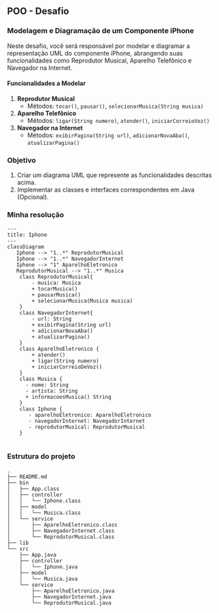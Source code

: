 ## POO - Desafio

### Modelagem e Diagramação de um Componente iPhone

Neste desafio, você será responsável por modelar e diagramar a representação UML do componente iPhone, abrangendo suas funcionalidades como Reprodutor Musical, Aparelho Telefônico e Navegador na Internet.

#### Funcionalidades a Modelar
1. **Reprodutor Musical**
   - Métodos: `tocar()`, `pausar()`, `selecionarMusica(String musica)`
2. **Aparelho Telefônico**
   - Métodos: `ligar(String numero)`, `atender()`, `iniciarCorreioVoz()`
3. **Navegador na Internet**
   - Métodos: `exibirPagina(String url)`, `adicionarNovaAba()`, `atualizarPagina()`

### Objetivo
1. Criar um diagrama UML que represente as funcionalidades descritas acima.
2. Implementar as classes e interfaces correspondentes em Java (Opcional).


### Minha resolução
```mermaid
---
title: Iphone
---
classDiagram
   Iphone --> "1..*" ReprodutorMusical
   Iphone --> "1..*" NavegadorInternet
   Iphone --> "1" AparelhoEletronico
   ReprodutorMusical --> "1..*" Musica
    class ReprodutorMusical{
        - musica: Musica
        + tocarMusica()
        + pausarMusica()
        + selecionarMusica(Musica musica) 
    }
    class NavegadorInternet{
        - url: String
        + exibirPagina(String url)
        + adicionarNovaAba()
        + atualizarPagina()
    }
    class AparelhoEletronico {
        + atender()
        + ligar(String numero)
        + iniciarCorreioDeVoz()
    }
    class Musica {
      - nome: String
      - artista: String
      + informacoesMusica() String
    }
    class Iphone {
       - aparelhoEletronico: AparelhoEletronico
       - navegadorInternet: NavegadorInternet
       - reprodutorMusical: ReprodutorMusical  
    }
    
```

### Estrutura do projeto

```
.
├── README.md
├── bin
│   ├── App.class
│   ├── controller
│   │   └── Iphone.class
│   ├── model
│   │   └── Musica.class
│   └── service
│       ├── AparelhoEletronico.class
│       ├── NavegadorInternet.class
│       └── ReprodutorMusical.class
├── lib
└── src
    ├── App.java
    ├── controller
    │   └── Iphone.java
    ├── model
    │   └── Musica.java
    └── service
        ├── AparelhoEletronico.java
        ├── NavegadorInternet.java
        └── ReprodutorMusical.java
```

